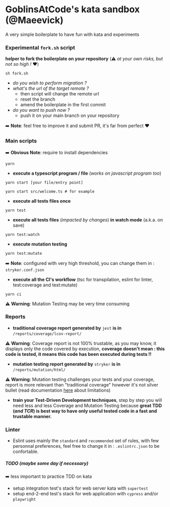 # GoblinsAtCode's kata sandbox (@Maeevick)

A very simple boilerplate to have fun with kata and experiments

### Experimental `fork.sh` script

**helper to fork the boilerplate on your repository** (:warning: _at your own risks, but not so high !_ :heart:)

```shell
sh fork.sh
```

- _do you wish to perform migration ?_
- _what's the url of the target remote ?_
    - then script will change the remote url
    - reset the branch
    - amend the boilerplate in the first commit
- _do you want to push now ?_
    - push it on your main branch on your repository

:arrow_right: **Note**: feel free to improve it and submit PR, it's far from perfect :heart:

### Main scripts

:arrow_right: **Obvious Note**: require to install dependencies
```shell
yarn
```
- **execute a typescript program / file** (_works on javascript program too_) 
```shell
yarn start [your file/entry point]

yarn start src/welcome.ts # for example
```

- **execute all tests files once** 
```shell
yarn test
```

- **execute all tests files** (_impacted by changes_) **in watch mode** (a.k.a. on save) 
```shell
yarn test:watch
```

- **execute mutation testing** 
```shell
yarn test:mutate
```
:arrow_right: **Note**: configured with very high threshold, you can change them in : `stryker.conf.json`

- **execute all the CI's workflow** (tsc for transpilation, eslint for linter, test:coverage and test:mutate) 
```shell
yarn ci
```

:warning: **Warning**: Mutation Testing may be very time consuming

### Reports

- **traditional coverage report generated by** `jest` **is in** `/reports/coverage/lcov-report/`

:warning: **Warning**: Coverage report is not 100% trustable, as you may know, it displays only the code covered by execution, **coverage doesn't mean : this code is tested, it means this code has been executed during tests !!**

- **mutation testing report generated by** `stryker` **is in** `/reports/mutation/html/`

:warning: **Warning**: Mutation testing challenges your tests and your coverage, report is more relevant than "traditional coverage" however it's not silver bullet (read documentation [here](https://stryker-mutator.io/) about limitations)

- **train your Test-Driven Development techniques**, step by step you will need less and less Coverage and Mutation Testing because **great TDD (_and TCR_) is best way to have only useful tested code in a fast and trustable manner.** 

### Linter

- Eslint uses mainly the `standard` and `recommended` set of rules, with few personnal preferences, feel free to change it in : `.eslintrc.json` to be confortable.

##### TODO _(maybe some day if necessary_)

:arrow_right: less important to practice TDD on kata

- setup integration test's stack for web server kata with `supertest`
- setup end-2-end test's stack for web application with `cypress` and/or `playwright`
